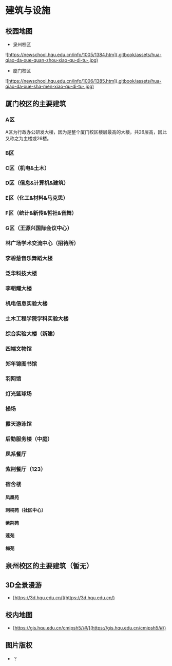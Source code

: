 # 建筑与设施

## 校园地图

* 泉州校区

![https://newschool.hqu.edu.cn/info/1005/1384.htm](.gitbook/assets/hua-qiao-da-xue-quan-zhou-xiao-qu-di-tu-.jpg)

* 厦门校区

![https://newschool.hqu.edu.cn/info/1006/1385.htm](.gitbook/assets/hua-qiao-da-xue-sha-men-xiao-qu-di-tu-.jpg)

## 厦门校区的主要建筑

### A区

A区为行政办公研发大楼，因为是整个厦门校区楼层最高的大楼，共26层高，因此又称之为主楼或26楼。

### B区

### C区（机电&土木）

### D区（信息&计算机&建筑）

### E区（化工&材料&马克思）

### F区（统计&新传&哲社&音舞）

### G区（王源兴国际会议中心）

### 林广场学术交流中心（招待所）

### 李碧葱音乐舞蹈大楼

### 泛华科技大楼

### 李朝耀大楼

### 机电信息实验大楼

### 土木工程学院学科实验大楼

### 综合实验大楼（新建）

### 四端文物馆

### 郑年锦图书馆

### 羽网馆

### 灯光篮球场

### 操场

### 露天游泳馆

### 后勤服务楼（中庭）

### 凤系餐厅

### 紫荆餐厅（123）

### 宿舍楼

#### 凤凰苑 

#### 刺桐苑（社区中心）

#### 紫荆苑

#### 莲苑

#### 梅苑

## 泉州校区的主要建筑（暂无）

## 3D全景漫游

* [https://3d.hqu.edu.cn/](https://3d.hqu.edu.cn/)

## 校内地图

* [https://gis.hqu.edu.cn/cmipsh5/\#/](https://gis.hqu.edu.cn/cmipsh5/#/)

## 图片版权

* ？

